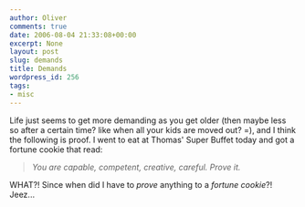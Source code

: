 ```yaml
---
author: Oliver
comments: true
date: 2006-08-04 21:33:08+00:00
excerpt: None
layout: post
slug: demands
title: Demands
wordpress_id: 256
tags:
- misc
---
```


Life just seems to get more demanding as you get older (then maybe less so after a certain time? like when all your kids are moved out? =), and I think the following is proof.  I went to eat at Thomas' Super Buffet today and got a fortune cookie that read:<blockquote><i>You are capable, competent, creative, careful.  Prove it.</i></blockquote>WHAT?! Since when did I have to <i>prove</i> anything to a <i>fortune cookie</i>?!  Jeez...